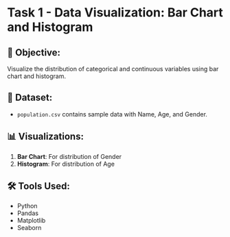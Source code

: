 # Task 1 - Data Visualization: Bar Chart and Histogram

## 📌 Objective:
Visualize the distribution of categorical and continuous variables using bar chart and histogram.

## 🧾 Dataset:
- `population.csv` contains sample data with Name, Age, and Gender.

## 📊 Visualizations:
1. **Bar Chart**: For distribution of Gender
2. **Histogram**: For distribution of Age

## 🛠️ Tools Used:
- Python
- Pandas
- Matplotlib
- Seaborn
